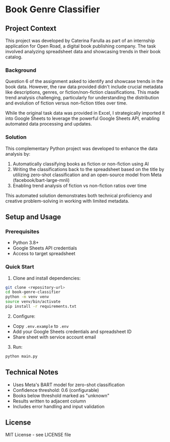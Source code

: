 # Book Genre Classifier

## Project Context

This project was developed by Caterina Farulla as part of an internship application for Open Road, a digital book publishing company. The task involved analyzing spreadsheet data and showcasing trends in their book catalog.

### Background

Question 6 of the assignment asked to identify and showcase trends in the book data. However, the raw data provided didn't include crucial metadata like descriptions, genres, or fiction/non-fiction classifications. This made trend analysis challenging, particularly for understanding the distribution and evolution of fiction versus non-fiction titles over time.

While the original task data was provided in Excel, I strategically imported it into Google Sheets to leverage the powerful Google Sheets API, enabling automated data processing and updates.

### Solution

This complementary Python project was developed to enhance the data analysis by:
1. Automatically classifying books as fiction or non-fiction using AI
2. Writing the classifications back to the spreadsheet based on the title by utilizing zero-shot classification and an open-source model from Meta (facebook/bart-large-mnli)
3. Enabling trend analysis of fiction vs non-fiction ratios over time

This automated solution demonstrates both technical proficiency and creative problem-solving in working with limited metadata.

## Setup and Usage

### Prerequisites
- Python 3.8+
- Google Sheets API credentials
- Access to target spreadsheet

### Quick Start
1. Clone and install dependencies:
```bash
git clone <repository-url>
cd book-genre-classifier
python -m venv venv
source venv/bin/activate
pip install -r requirements.txt
```

2. Configure:
- Copy `.env.example` to `.env`
- Add your Google Sheets credentials and spreadsheet ID
- Share sheet with service account email

3. Run:
```bash
python main.py
```

## Technical Notes

- Uses Meta's BART model for zero-shot classification
- Confidence threshold: 0.6 (configurable)
- Books below threshold marked as "unknown"
- Results written to adjacent column
- Includes error handling and input validation

## License

MIT License - see LICENSE file